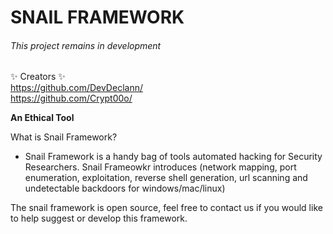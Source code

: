 # SNAIL FRAMEWORK

<h6>This project remains in development</h6>
✨ Creators ✨
<br>
<a href="https://github.com/DevDeclann/">https://github.com/DevDeclann/</a>
<br>
<a href="https://github.com/Crypt00o/">https://github.com/Crypt00o/</a>


<b>An Ethical Tool</b>

What is Snail Framework?
- Snail Framework is a handy bag of tools automated hacking for Security Researchers. Snail Frameowkr introduces (network mapping, port enumeration, exploitation, reverse shell generation, url scanning and undetectable backdoors for windows/mac/linux)

The snail framework is open source, feel free to contact us if you would like to help suggest or develop this framework.




